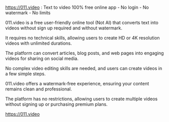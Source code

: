 https://011.video : Text to video 100% free online app - No login - No watermark - No limits

011.video is a free user-friendly online tool (Not AI) that converts text into videos without sign up required and without watermark.

It requires no technical skills, allowing users to create HD or 4K resolution videos with unlimited durations.

The platform can convert articles, blog posts, and web pages into engaging videos for sharing on social media.

No complex video editing skills are needed, and users can create videos in a few simple steps.

011.video offers a watermark-free experience, ensuring your content remains clean and professional.

The platform has no restrictions, allowing users to create multiple videos without signing up or purchasing premium plans.

https://011.video
